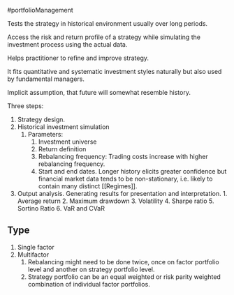 #portfolioManagement 

Tests the strategy in historical environment usually over long periods. 

Access the risk and return profile of a strategy while simulating the investment process using the actual data. 

Helps practitioner to refine and improve strategy. 

It fits quantitative and systematic investment styles naturally
	but also used by fundamental  managers. 

Implicit assumption, that future will somewhat resemble history. 

Three steps: 
1. Strategy design.
2. Historical investment simulation 
	1. Parameters: 
		1. Investment universe 
		2. Return definition 
		3. Rebalancing frequency: Trading costs increase with higher rebalancing frequency. 
		4. Start and end dates. 
		   Longer history elicits greater confidence but financial market data tends to be non-stationary, i.e. likely to contain many distinct [[Regimes]]. 
3. Output analysis. 
	   Generating results for presentation and interpretation. 
		   1. Average return 
		   2. Maximum drawdown
		   3. Volatility 
		   4. Sharpe ratio 
		   5. Sortino Ratio 
		   6. VaR and CVaR 

## Type 
1. Single factor 
2. Multifactor 
	1. Rebalancing might need to be done twice, once on factor portfolio level and another on strategy portfolio level. 
	2. Strategy portfolio can be an equal weighted or risk parity weighted combination of individual factor portfolios. 
